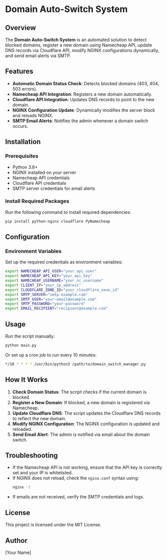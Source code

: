 # Domain Auto-Switch System

## Overview
The **Domain Auto-Switch System** is an automated solution to detect blocked domains, register a new domain using Namecheap API, update DNS records via Cloudflare API, modify NGINX configurations dynamically, and send email alerts via SMTP.

## Features
- **Automatic Domain Status Check**: Detects blocked domains (403, 404, 503 errors).
- **Namecheap API Integration**: Registers a new domain automatically.
- **Cloudflare API Integration**: Updates DNS records to point to the new domain.
- **NGINX Configuration Update**: Dynamically modifies the server block and reloads NGINX.
- **SMTP Email Alerts**: Notifies the admin whenever a domain switch occurs.

## Installation
### Prerequisites
- Python 3.8+
- NGINX installed on your server
- Namecheap API credentials
- Cloudflare API credentials
- SMTP server credentials for email alerts

### Install Required Packages
Run the following command to install required dependencies:
```bash
pip install python-nginx cloudflare PyNamecheap
```

## Configuration
### Environment Variables
Set up the required credentials as environment variables:
```bash
export NAMECHEAP_API_USER="your_api_user"
export NAMECHEAP_API_KEY="your_api_key"
export NAMECHEAP_USERNAME="your_nc_username"
export CLIENT_IP="your_ip_address"
export CLOUDFLARE_ZONE_ID="your_cloudflare_zone_id"
export SMTP_SERVER="smtp.example.com"
export SMTP_USER="your-email@example.com"
export SMTP_PASSWORD="your-password"
export EMAIL_RECIPIENT="recipient@example.com"
```

## Usage
Run the script manually:
```bash
python main.py
```

Or set up a cron job to run every 10 minutes:
```bash
*/10 * * * * /usr/bin/python3 /path/to/domain_switch_manager.py
```

## How It Works
1. **Check Domain Status**: The script checks if the current domain is blocked.
2. **Register a New Domain**: If blocked, a new domain is registered via Namecheap.
3. **Update Cloudflare DNS**: The script updates the Cloudflare DNS records to reflect the new domain.
4. **Modify NGINX Configuration**: The NGINX configuration is updated and reloaded.
5. **Send Email Alert**: The admin is notified via email about the domain switch.

## Troubleshooting
- If the Namecheap API is not working, ensure that the API key is correctly set and your IP is whitelisted.
- If NGINX does not reload, check the `nginx.conf` syntax using:
  ```bash
  nginx -t
  ```
- If emails are not received, verify the SMTP credentials and logs.

## License
This project is licensed under the MIT License.

## Author
[Your Name]

